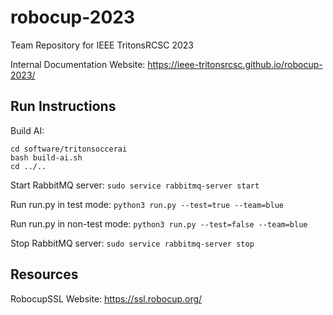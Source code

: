 # robocup-2023
Team Repository for IEEE TritonsRCSC 2023

Internal Documentation Website: https://ieee-tritonsrcsc.github.io/robocup-2023/

## Run Instructions

Build AI:
```
cd software/tritonsoccerai
bash build-ai.sh
cd ../..
```

Start RabbitMQ server: `sudo service rabbitmq-server start`

Run run.py in test mode: `python3 run.py --test=true --team=blue`

Run run.py in non-test mode: `python3 run.py --test=false --team=blue`

Stop RabbitMQ server: `sudo service rabbitmq-server stop`

## Resources

RobocupSSL Website: https://ssl.robocup.org/